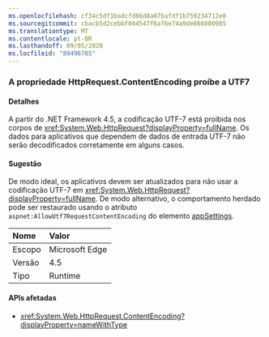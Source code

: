 ```yaml
---
ms.openlocfilehash: cf34c5df1badcfd86d8a07bafdf1b759234712e0
ms.sourcegitcommit: cbacb5d2cebbf044547f6af6e74a9de866800985
ms.translationtype: MT
ms.contentlocale: pt-BR
ms.lasthandoff: 09/05/2020
ms.locfileid: "89496785"
---
```

### <a name="httprequestcontentencoding-property-prohibits-utf7"></a>A propriedade HttpRequest.ContentEncoding proíbe a UTF7

#### <a name="details"></a>Detalhes

A partir do .NET Framework 4.5, a codificação UTF-7 está proibida nos corpos de <xref:System.Web.HttpRequest?displayProperty=fullName>. Os dados para aplicativos que dependem de dados de entrada UTF-7 não serão decodificados corretamente em alguns casos.

#### <a name="suggestion"></a>Sugestão

De modo ideal, os aplicativos devem ser atualizados para não usar a codificação UTF-7 em <xref:System.Web.HttpRequest?displayProperty=fullName>. De modo alternativo, o comportamento herdado pode ser restaurado usando o atributo <code>aspnet:AllowUtf7RequestContentEncoding</code> do elemento [appSettings](~/docs/framework/configure-apps/file-schema/appsettings/appsettings-element-for-configuration.md).

| Nome    | Valor       |
|:--------|:------------|
| Escopo   |Microsoft Edge|
|Versão|4.5|
|Tipo|Runtime|

#### <a name="affected-apis"></a>APIs afetadas

- <xref:System.Web.HttpRequest.ContentEncoding?displayProperty=nameWithType>

<!--

#### Affected APIs

- `P:System.Web.HttpRequest.ContentEncoding`

-->
